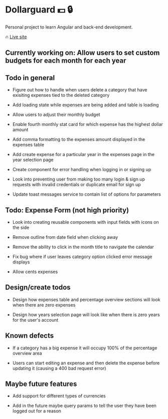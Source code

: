 #  Dollarguard :dollar: :lock:  

Personal project to learn Angular and back-end development.

:fire: [Live site](https://dollarguard.pages.dev/login)
##  Currently working on: Allow users to set custom budgets for each month for each year

##  Todo in general

- Figure out how to handle when users delete a category that have exisiting expenses tied to the deleted category

- Add loading state while expenses are being added and table is loading

- Allow users to adjust their monthly budget

- Enable fourth monthly stat card for which expense has the highest dollar amount

- Add comma formatting to the expenses amount displayed in the expenses table

- Add create expense for a particular year in the expenses page in the year selection page

- Create component for error handling when logging in or signing up

- Look into preventing user from making too many login & sign up requests with invalid credentials or duplicate email for sign up

- Update toast messages service to contain list of options for parameters

##  Todo: Expense Form (not high priority)

- Look into creating reusable components with input fields with icons on the side

- Remove outline from date field when clicking away

- Remove the ability to click in the month title to navigate the calendar

- Fix bug where if user leaves category option clicked error message displays

- Allow cents expenses

##  Design/create todos

- Design how expenses table and percentage overview sections will look when there are zero expenses

- Design how years selection page will look like when there is zero years for the user's account

##  Known defects

- If a category has a big expense it will occupy 100% of the percentage overview area

- Users can start editing an expense and then delete the expense before updating it (causing a 400 bad request error)


##  Maybe future features

- Add support for different types of currencies

- Add in the future maybe query params to tell the user they have been logged out for a reason